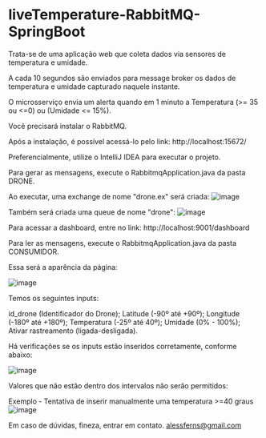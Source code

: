 # liveTemperature-RabbitMQ-SpringBoot

Trata-se de uma aplicação web que coleta dados via sensores de temperatura e umidade.

A cada 10 segundos são enviados para message broker os dados de temperatura e umidade capturado naquele instante.

O microsserviço envia um alerta quando em 1 minuto a Temperatura (>= 35 ou <=0) ou (Umidade <= 15%).

Você precisará instalar o RabbitMQ.

Após a instalação, é possível acessá-lo pelo link: http://localhost:15672/

Preferencialmente, utilize o IntelliJ IDEA para executar o projeto. 

Para gerar as mensagens, execute o RabbitmqApplication.java da pasta DRONE. 

Ao executar, uma exchange de nome "drone.ex" será criada:
![image](https://user-images.githubusercontent.com/100177921/204110996-a69a5aae-6861-443e-878c-90866d35a03b.png)

Também será criada uma queue de nome "drone":
![image](https://user-images.githubusercontent.com/100177921/204111007-9b22da3a-1760-44b6-a9de-e0874858297f.png)

Para acessar a dashboard, entre no link: http://localhost:9001/dashboard

Para ler as mensagens, execute o RabbitmqApplication.java da pasta CONSUMIDOR. 

Essa será a aparência da página:

![image](https://user-images.githubusercontent.com/100177921/204109015-ac24d462-5d7e-447e-9fa0-c2b9634b41bf.png)

Temos os seguintes inputs:

id_drone (Identificador do Drone); Latitude (-90º até +90º); Longitude (-180º até +180º); Temperatura (-25º até 40º); Umidade (0% - 100%); Ativar rastreamento (ligada-desligada).

Há verificações se os inputs estão inseridos corretamente, conforme abaixo:

![image](https://user-images.githubusercontent.com/100177921/204109196-421bc05b-20f6-45a3-8360-68987a835032.png)

Valores que não estão dentro dos intervalos não serão permitidos:

Exemplo - Tentativa de inserir manualmente uma temperatura >=40 graus
![image](https://user-images.githubusercontent.com/100177921/204109229-8018b76c-1619-4aa8-85a3-f3cd5e3be645.png)

Em caso de dúvidas, fineza, entrar em contato. 
alessferns@gmail.com

